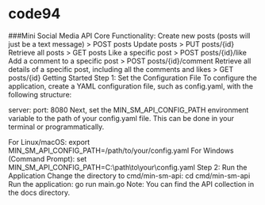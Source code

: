 # code94

###Mini Social Media API
Core Functionality:
Create new posts (posts will just be a text message) > POST posts
Update posts > PUT posts/{id}
Retrieve all posts > GET posts
Like a specific post > POST posts/{id}/like
Add a comment to a specific post > POST posts/{id}/comment
Retrieve all details of a specific post, including all the comments and likes > GET posts/{id}
Getting Started
Step 1: Set the Configuration File
To configure the application, create a YAML configuration file, such as config.yaml, with the following structure:

server:
port: 8080
Next, set the MIN_SM_API_CONFIG_PATH environment variable to the path of your config.yaml file. This can be done in your terminal or programmatically.

For Linux/macOS:
export MIN_SM_API_CONFIG_PATH=/path/to/your/config.yaml
For Windows (Command Prompt):
set MIN_SM_API_CONFIG_PATH=C:\path\to\your\config.yaml
Step 2: Run the Application
Change the directory to cmd/min-sm-api:
cd cmd/min-sm-api
Run the application:
go run main.go
Note: You can find the API collection in the docs directory.

